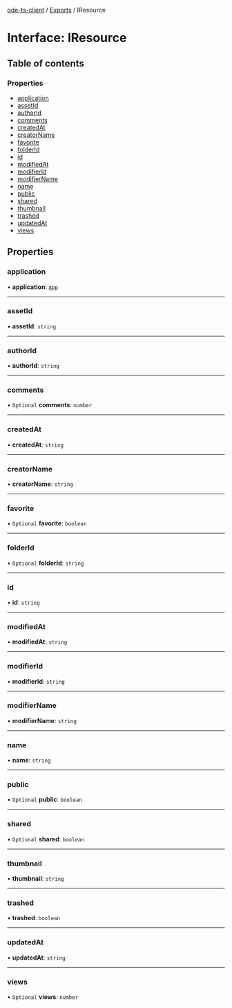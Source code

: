 [ode-ts-client](../README.md) / [Exports](../modules.md) / IResource

# Interface: IResource

## Table of contents

### Properties

- [application](IResource.md#application)
- [assetId](IResource.md#assetid)
- [authorId](IResource.md#authorid)
- [comments](IResource.md#comments)
- [createdAt](IResource.md#createdat)
- [creatorName](IResource.md#creatorname)
- [favorite](IResource.md#favorite)
- [folderId](IResource.md#folderid)
- [id](IResource.md#id)
- [modifiedAt](IResource.md#modifiedat)
- [modifierId](IResource.md#modifierid)
- [modifierName](IResource.md#modifiername)
- [name](IResource.md#name)
- [public](IResource.md#public)
- [shared](IResource.md#shared)
- [thumbnail](IResource.md#thumbnail)
- [trashed](IResource.md#trashed)
- [updatedAt](IResource.md#updatedat)
- [views](IResource.md#views)

## Properties

### application

• **application**: [`App`](../modules.md#app)

___

### assetId

• **assetId**: `string`

___

### authorId

• **authorId**: `string`

___

### comments

• `Optional` **comments**: `number`

___

### createdAt

• **createdAt**: `string`

___

### creatorName

• **creatorName**: `string`

___

### favorite

• `Optional` **favorite**: `boolean`

___

### folderId

• `Optional` **folderId**: `string`

___

### id

• **id**: `string`

___

### modifiedAt

• **modifiedAt**: `string`

___

### modifierId

• **modifierId**: `string`

___

### modifierName

• **modifierName**: `string`

___

### name

• **name**: `string`

___

### public

• `Optional` **public**: `boolean`

___

### shared

• `Optional` **shared**: `boolean`

___

### thumbnail

• **thumbnail**: `string`

___

### trashed

• **trashed**: `boolean`

___

### updatedAt

• **updatedAt**: `string`

___

### views

• `Optional` **views**: `number`
